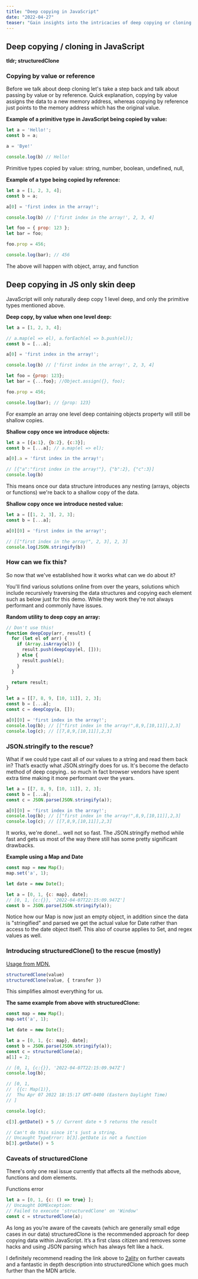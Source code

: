 ```yaml
---
title: "Deep copying in JavaScript"
date: "2022-04-27"
teaser: "Gain insights into the intricacies of deep copying or cloning in JavaScript. Learn about the differences between copying by value and copying by reference, and discover the limitations of JavaScript's natural deep copying. Explore various methods for achieving deep copying, such as spread operators and JSON.stringify, and delve into the drawbacks of each approach. Finally, uncover a recommended solution for deep copying in JavaScript: structuredClone(), and understand its benefits and caveats."
---
```


## Deep copying / cloning in JavaScript

**tldr; structuredClone**

### Copying by value or reference

Before we talk about deep cloning let's take a step back and talk about passing by value or by reference. Quick explanation, copying by value assigns the data to a new memory address, whereas copying by reference just points to the memory address which has the original value.

**Example of a primitive type in JavaScript being copied by value:**

```javascript
let a = 'Hello!';
const b = a;

a = 'Bye!'

console.log(b) // Hello!
```

Primitive types copied by value:  string, number, boolean, undefined, null,

**Example of a type being copied by reference:**

```javascript
let a = [1, 2, 3, 4];
const b = a;

a[0] = 'first index in the array!';

console.log(b) // ['first index in the array!', 2, 3, 4]

let foo = { prop: 123 };
let bar = foo;

foo.prop = 456;

console.log(bar); // 456
```

The above will happen with object, array, and function

## Deep copying in JS only skin deep

JavaScript will only naturally deep copy 1 level deep, and only the primitive types mentioned above.

**Deep copy, by value when one level deep:**

```javascript
let a = [1, 2, 3, 4];

// a.map(el => el), a.forEach(el => b.push(el));
const b = [...a]; 

a[0] = 'first index in the array!';

console.log(b) // ['first index in the array!', 2, 3, 4]

let foo = {prop: 123};
let bar = {...foo}; //Object.assign({}, foo);

foo.prop = 456;

console.log(bar); // {prop: 123}
```

For example an array one level deep containing objects property will still be shallow copies.

**Shallow copy once we introduce objects:**

```javascript
let a = [{a:1}, {b:2}, {c:3}];
const b = [...a]; // a.map(el => el);

a[0].a = 'first index in the array!';

// [{"a":"first index in the array!"}, {"b":2}, {"c":3}]
console.log(b) 
```

This means once our data structure introduces any nesting (arrays, objects or functions) we're back to a shallow copy of the data.

**Shallow copy once we introduce nested value:**

```javascript
let a = [[1, 2, 3], 2, 3];
const b = [...a];

a[0][0] = 'first index in the array!';

// [["first index in the array!", 2, 3], 2, 3]
console.log(JSON.stringify(b)) 
```

### How can we fix this?

So now that we've established how it works what can we do about it?

You'll find various solutions online from over the years, solutions which include recursively traversing the data structures and copying each element such as below just for this demo. While they work they're not always performant and commonly have issues.

**Random utility to deep copy an array:**

```javascript
// Don't use this!
function deepCopy(arr, result) {
  for (let el of arr) {
    if (Array.isArray(el)) {
      result.push(deepCopy(el, []));
    } else {
      result.push(el);
    }
  }

  return result;
}

let a = [[7, 8, 9, [10, 11]], 2, 3];
const b = [...a];
const c = deepCopy(a, []);

a[0][0] = 'first index in the array!';
console.log(b); // [["first index in the array!",8,9,[10,11]],2,3]
console.log(c); // [[7,8,9,[10,11]],2,3]
```

### JSON.stringify to the rescue?

What if we could type cast all of our values to a string and read them back in? That’s exactly what JSON.stringify does for us. It's become the defacto method of deep copying.. so much in fact browser vendors have spent extra time making it more performant over the years.

```javascript
let a = [[7, 8, 9, [10, 11]], 2, 3];
const b = [...a];
const c = JSON.parse(JSON.stringify(a));

a[0][0] = 'first index in the array!';
console.log(b); // [["first index in the array!",8,9,[10,11]],2,3]
console.log(c); // [[7,8,9,[10,11]],2,3]
```

It works, we're done!... well not so fast. The JSON.stringify method while fast and gets us most of the way there still has some pretty significant drawbacks.

**Example using a Map and Date**

```javascript
const map = new Map();
map.set('a', 1);

let date = new Date();

let a = [0, 1, {c: map}, date];
// [0, 1, {c:{}}, '2022-04-07T22:15:09.947Z']
const b = JSON.parse(JSON.stringify(a)); 
```

Notice how our Map is now just an empty object, in addition since the data is "stringified" and parsed we get the actual value for Date rather than access to the date object itself. This also of course applies to Set, and regex values as well.

### Introducing structuredClone() to the rescue (mostly)

[Usage from MDN.](https://developer.mozilla.org/en-US/docs/Web/API/structuredClone#syntax)

```javascript
structuredClone(value)
structuredClone(value, { transfer })
```

This simplifies almost everything for us.

**The same example from above with structuredClone:**

```javascript
const map = new Map();
map.set('a', 1);

let date = new Date();

let a = [0, 1, {c: map}, date];
const b = JSON.parse(JSON.stringify(a));
const c = structuredClone(a);
a[1] = 2;

// [0, 1, {c:{}}, '2022-04-07T22:15:09.947Z']
console.log(b);

// [0, 1, 
//  {{c: Map(1)}, 
//  Thu Apr 07 2022 18:15:17 GMT-0400 (Eastern Daylight Time)
// ]

console.log(c);

c[3].getDate() + 5 // Current date + 5 returns the result

// Can't do this since it's just a string.
// Uncaught TypeError: b[3].getDate is not a function
b[3].getDate() + 5 
```

### Caveats of structuredClone
There's only one real issue currently that affects all the methods above, functions and dom elements.

Functions error

```javascript
let a = [0, 1, {c: () => true} ];
// Uncaught DOMException: 
// Failed to execute 'structuredClone' on 'Window'
const c = structuredClone(a);
```

As long as you’re aware of the caveats (which are generally small edge cases in our data) structuredClone is the recommended approach for deep copying data within JavaScript. It’s a first class citizen and removes some hacks and using JSON parsing which has always felt like a hack.

I definitely recommend reading the link above to [2ality](https://2ality.com/2022/01/structured-clone.html) on further caveats and a fantastic in depth description into structuredClone which goes much further than the MDN article.